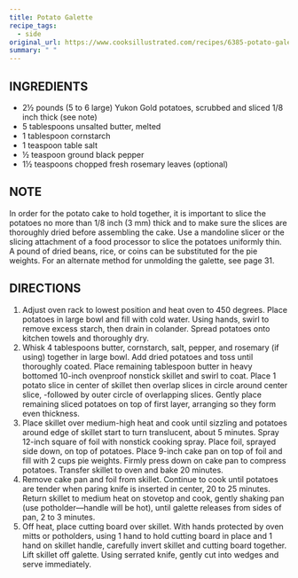 ```yaml
---
title: Potato Galette
recipe_tags:
  - side
original_url: https://www.cooksillustrated.com/recipes/6385-potato-galette
summary: " "
---
```


## INGREDIENTS

* 2½ pounds (5 to 6 large) Yukon Gold potatoes, scrubbed and sliced 1/8 inch thick (see note)
* 5 tablespoons unsalted butter, melted
* 1 tablespoon cornstarch
* 1 teaspoon table salt
* ½ teaspoon ground black pepper
* 1½ teaspoons chopped fresh rosemary leaves (optional)

## NOTE

In order for the potato cake to hold together, it is important to slice the potatoes no more than 1/8  inch (3 mm) thick and to make sure the slices are thoroughly dried before assembling the cake. Use a mandoline slicer or the slicing attachment of a food processor to slice the potatoes uniformly thin. A pound of dried beans, rice, or coins can be substituted for the pie weights. For an alternate method for unmolding the galette, see page 31.

## DIRECTIONS

1. Adjust oven rack to lowest position and heat oven to 450 degrees. Place potatoes in large bowl and fill with cold water. Using hands, swirl to remove excess starch, then drain in colander. Spread potatoes onto kitchen towels and thoroughly dry. 
1. Whisk 4 tablespoons butter, cornstarch, salt, pepper, and rosemary (if using) together in large bowl. Add dried potatoes and toss until thoroughly coated. Place remaining tablespoon butter in heavy bottomed 10-inch ovenproof nonstick skillet and swirl to coat. Place 1 potato slice in center of skillet then overlap slices in circle around center slice, -followed by outer circle of overlapping slices. Gently place remaining sliced potatoes on top of first layer, arranging so they form even thickness. 
1. Place skillet over medium-high heat and cook until sizzling and potatoes around edge of skillet start to turn translucent, about 5 minutes. Spray 12-inch square of foil with nonstick cooking spray. Place foil, sprayed side down, on top of potatoes. Place 9-inch cake pan on top of foil and fill with 2 cups pie weights. Firmly press down on cake pan to compress potatoes. Transfer skillet to oven and bake 20 minutes.
1. Remove cake pan and foil from skillet. Continue to cook until potatoes are tender when paring knife is inserted in center, 20 to 25 minutes. Return skillet to medium heat on stovetop and cook, gently shaking pan (use potholder—handle will be hot), until galette releases from sides of pan, 2 to 3 minutes.
1. Off heat, place cutting board over skillet. With hands protected by oven mitts or potholders, using 1 hand to hold cutting board in place and 1 hand on skillet handle, carefully invert skillet and cutting board together. Lift skillet off galette. Using serrated knife, gently cut into wedges and serve immediately.
